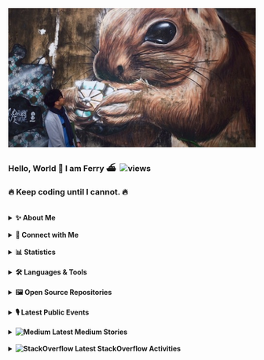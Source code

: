 <img alt="me" src="me.jpeg">

### Hello, World 👋 I am Ferry ⛴️ &nbsp;<img alt="views" src="https://visitor-badge.glitch.me/badge?page_id=ferrywlto.ferrywlto&left_color=DimGray&right_color=Green&left_text=Profile%20Views">
### 🔥 Keep coding until I cannot. 🔥
<br/>
<details>
<summary><b>✨ About Me</b></summary>

Staff Engineer of WATI.io (Clare.AI)

Owner of a software development company VerdantSparks (currently inactive).

Husband of my lovely wife and owner of three cats. 🐈 🐈 🐈

Love rodents 🐀 🐿️ 🐹 and one of my 🐁 named Hello.

ActionScript was my favourite language before the death of Flash. Now I focus on C# and Vue.

- 🌎 I'm currently living in Milton Keynes, United Kingdom. 🇬🇧
- 🔭 I’m currently working on `Everything In C#`.
- 🌱 I’m currently learning software craftsmanship.
- 💬 Ask me about C# and Vue on my [website](ferrywl.to):
- ⚡ Fun fact:
    - My name Ferry comes from the Chinese nickname called by my family members, which is simply the abbreviation of my Chinese name. It pronounces the same as Ferry in Cantonese (渡輪).
    - Although I have 3 cats. I love rodents more. Once I feed 20+ hamsters from rescue.
    - I lived in Taiwan 🇹🇼 for 2 years.
    - Hong Kong 🇭🇰 is my home country.
</details>
<br/>
<details>
  <summary><b>🔗 Connect with Me</b></summary>
  <table><tr>
      <td><a href="https://www.linkedin.com/in/ferry-to-2a905720/" target="_blank">
          <img alt="LinkedIn" src="https://img.shields.io/badge/Linkedin-Profile-%23008000?logo=linkedin&style=flat&labelColor=222426" />
      </a></td>
      <td><a href="https://ferrywlto.medium.com" target="_blank">
          <img alt="Medium" src="https://img.shields.io/badge/Medium-Profile-%23008000?logo=medium&style=flat&labelColor=222426" />
      </a></td>
      <td><a href="https://stackoverflow.com/users/2952180/masterwil" target="_blank">
          <img alt="StackOverflow" src="https://img.shields.io/badge/Stackoverflow-Profile-%23008000?logo=stackoverflow&style=flat&labelColor=222426" />
      </a></td>
  </tr></table>
</details>
<br/>
<details>
  <summary><b>📊 Statistics</b></summary>
  <br/>
  <img height="180em" alt="GitHub Stats" src="https://github-readme-stats.vercel.app/api?username=ferrywlto&show_icons=true&hide_border=true&count_private=true&include_all_commits=true&custom_title=My GitHub Stats&title_color=f8deb8&bg_color=111111&text_color=aaaaaa&icon_color=00d9a8" />
  <img height="180em" alt="Language Stats" src="https://github-readme-stats.vercel.app/api/top-langs/?username=ferrywlto&layout=compact&langs_count=8&hide=HTML,CSS,ASP&hide_border=true&title_color=f8deb8&bg_color=111111&text_color=aaaaaa" />
  <img height="180em" alt="GitHub Streak" src="http://github-readme-streak-stats.herokuapp.com?user=ferrywlto&theme=highcontrast&hide_border=true&date_format=j%20M%5B%20Y%5D&background=111111&ring=f8deb8&fire=00d9a8&stroke=aaaaaa&border=f8deb8&currStreakNum=f8deb8&sideNums=f8deb8&currStreakLabel=aaaaaa&sideLabels=aaaaaa&dates=00d9a8">
  <img height="180em" alt="WakaTime Stats" src="https://github-readme-stats.vercel.app/api/wakatime?username=ferrywlto&hide_border=true&title_color=f8deb8&bg_color=111111&text_color=aaaaaa" />
</details>
<br/>
<details>
  <summary><b>🛠️ Languages & Tools</b></summary>
  <br/>
  <img alt="medium" src="https://img.shields.io/badge/.NET-%23008000?logo=dotnet&style=flat&labelColor=111111" />
  <img alt="medium" src="https://img.shields.io/badge/C%23-%23008000?logo=csharp&style=flat&labelColor=111111" />
  <img alt="medium" src="https://img.shields.io/badge/Blazor-%23008000?logo=blazor&style=flat&labelColor=111111" />
  <img alt="medium" src="https://img.shields.io/badge/Xamarin-%23008000?logo=xamarin&style=flat&labelColor=111111" />
  <img alt="medium" src="https://img.shields.io/badge/Jupyter Notebook-%23008000?logo=Jupyter&style=flat&labelColor=111111" />
  <img alt="medium" src="https://img.shields.io/badge/Python-%23008000?logo=Python&style=flat&labelColor=111111" />
  <img alt="medium" src="https://img.shields.io/badge/C++-%23008000?logo=cplusplus&style=flat&labelColor=111111" />
  <br/>
  <img alt="medium" src="https://img.shields.io/badge/Vue.js-%23008000?logo=vuedotjs&style=flat&labelColor=111111" />
  <img alt="medium" src="https://img.shields.io/badge/Vuetify-%23008000?logo=vuetify&style=flat&labelColor=111111" />
  <img alt="medium" src="https://img.shields.io/badge/Nuxt.js-%23008000?logo=nuxtdotjs&style=flat&labelColor=111111" />
  <img alt="medium" src="https://img.shields.io/badge/JavaScript-%23008000?logo=javascript&style=flat&labelColor=111111" />
  <img alt="medium" src="https://img.shields.io/badge/TypeScript-%23008000?logo=typescript&style=flat&labelColor=111111" />
  <img alt="medium" src="https://img.shields.io/badge/NativeScript-%23008000?logo=nativescript&style=flat&labelColor=111111" />
  <br/>
  <img alt="medium" src="https://img.shields.io/badge/GCP-%23008000?logo=googlecloud&style=flat&labelColor=111111" />
  <img alt="medium" src="https://img.shields.io/badge/Azure-%23008000?logo=microsoftazure&style=flat&labelColor=111111" />
  <img alt="medium" src="https://img.shields.io/badge/Firebase-%23008000?logo=firebase&style=flat&labelColor=111111" />
  <img alt="medium" src="https://img.shields.io/badge/MongoDB-%23008000?logo=mongodb&style=flat&labelColor=111111" />
  <img alt="medium" src="https://img.shields.io/badge/SQL Server-%23008000?logo=microsoftsqlserver&style=flat&labelColor=111111" />
  <img alt="medium" src="https://img.shields.io/badge/SQLite-%23008000?logo=sqlite&style=flat&labelColor=111111" />
  <br/>
  <img alt="medium" src="https://img.shields.io/badge/Docker-%23008000?logo=docker&style=flat&labelColor=111111" />
  <img alt="medium" src="https://img.shields.io/badge/Slack-%23008000?logo=slack&style=flat&labelColor=111111" />
  <img alt="medium" src="https://img.shields.io/badge/VSCode-%23008000?logo=visualstudiocode&style=flat&labelColor=111111" />
  <img alt="medium" src="https://img.shields.io/badge/Rider-%23008000?logo=rider&style=flat&labelColor=111111" />
  <img alt="medium" src="https://img.shields.io/badge/GitHub-%23008000?logo=github&style=flat&labelColor=111111" />

</details>
<br/>
<details>
  <summary><b>🖼️ Open Source Repositories</b></summary>
<br/>
  Contributions are welcomed. 😀

<table>
  <thead>
    <tr>
      <td><b>🏗️ Projects</b></td>
      <td colspan="4"></td>
    </tr>
  </thead>
  <tbody>
    <tr>
      <td><a href="https://github.com/ferrywlto/vuejs-aspnetcore-ssr"><b>Vue ASP.NET Core Server Side Rendering</b></a></td>
      <td><img alt="Stars" src="https://img.shields.io/github/stars/ferrywlto/vuejs-aspnetcore-ssr?style=for-the-badge"/></td>
      <td><img alt="Forks" src="https://img.shields.io/github/forks/ferrywlto/vuejs-aspnetcore-ssr?style=for-the-badge"/></td>
      <td><img alt="Issues" src="https://img.shields.io/github/issues/ferrywlto/vuejs-aspnetcore-ssr?style=for-the-badge"/></td>
      <td><img alt="Pull Requests" src="https://img.shields.io/github/issues-pr/ferrywlto/vuejs-aspnetcore-ssr?style=for-the-badge"/></td>
    </tr>
    <tr>
      <td><a href="https://github.com/ferrywlto/update-readme-action-csharp"><b>Update README action using C#</b></a></td>
      <td><img alt="Stars" src="https://img.shields.io/github/stars/ferrywlto/update-readme-action-csharp?style=for-the-badge"/></td>
      <td><img alt="Forks" src="https://img.shields.io/github/forks/ferrywlto/update-readme-action-csharp?style=for-the-badge"/></td>
      <td><img alt="Issues" src="https://img.shields.io/github/issues/ferrywlto/update-readme-action-csharp?style=for-the-badge"/></td>
      <td><img alt="Pull Requests" src="https://img.shields.io/github/issues-pr/ferrywlto/update-readme-action-csharp?style=for-the-badge"/></td>
    </tr>
    <tr>
      <td><a href="https://github.com/ferrywlto/EICS.Muddle"><b>Muddle</b></a></td>
      <td><img alt="Stars" src="https://img.shields.io/github/stars/ferrywlto/EICS.Muddle?style=for-the-badge"/></td>
      <td><img alt="Forks" src="https://img.shields.io/github/forks/ferrywlto/EICS.Muddle?style=for-the-badge"/></td>
      <td><img alt="Issues" src="https://img.shields.io/github/issues/ferrywlto/EICS.Muddle?style=for-the-badge"/></td>
      <td><img alt="Pull Requests" src="https://img.shields.io/github/issues-pr/ferrywlto/EICS.Muddle?style=for-the-badge"/></td>
    </tr>
    <tr>
      <td><a href="https://github.com/ferrywlto/plugin-pipeline-demo"><b>Plugin Pipeline Demo in C#</b></a></td>
      <td><img alt="Stars" src="https://img.shields.io/github/stars/ferrywlto/plugin-pipeline-demo?style=for-the-badge"/></td>
      <td><img alt="Forks" src="https://img.shields.io/github/forks/ferrywlto/plugin-pipeline-demo?style=for-the-badge"/></td>
      <td><img alt="Issues" src="https://img.shields.io/github/issues/ferrywlto/plugin-pipeline-demo?style=for-the-badge"/></td>
      <td><img alt="Pull Requests" src="https://img.shields.io/github/issues-pr/ferrywlto/plugin-pipeline-demo?style=for-the-badge"/></td>
    </tr>
    <tr>
      <td><a href="https://github.com/ferrywlto/ArchiCAD-Addon-Examples--VS2015-"><b>ArchiCAD Addon Examples</b></a></td>
      <td><img alt="Stars" src="https://img.shields.io/github/stars/ferrywlto/ArchiCAD-Addon-Examples--VS2015-?style=for-the-badge"/></td>
      <td><img alt="Forks" src="https://img.shields.io/github/forks/ferrywlto/ArchiCAD-Addon-Examples--VS2015-?style=for-the-badge"/></td>
      <td><img alt="Issues" src="https://img.shields.io/github/issues/ferrywlto/ArchiCAD-Addon-Examples--VS2015-?style=for-the-badge"/></td>
      <td><img alt="Pull Requests" src="https://img.shields.io/github/issues-pr/ferrywlto/ArchiCAD-Addon-Examples--VS2015-?style=for-the-badge"/></td>
    </tr>
  </tbody>
</table>
</details>
<br/>
<details>
  <summary><b>
    🎙️ Latest Public Events 
  </b></summary>
    
- [Kubernetes Best Practices for Enhanced Cluster Efficiency - Google Cloud & Cloudmile](https://mile.cloud/resources/event/Kubernetes%20Best%20Practices%20for%20Enhanced%20Cluster%20Efficiency_456?utm_source=Linkedin&utm_medium=220617&utm_campaign=FY22_HK_2022/06/30_K8S%20Webinar) [[Linkedin]](https://www.linkedin.com/events/kubernetesbestpracticesforenhan6943523713841516544/)
- [Adventures in .NET - Making a Wordle clone and more - .NET 121](https://adventuresindotnet.com/making-a-wordle-clone-and-more-net-121)

</details>
<br/>
<details>
  <summary><b>
    <img alt="Medium" src="https://img.shields.io/badge/-%2300000000?logo=medium&style=flat" />
    Latest Medium Stories
  </b></summary>

<!-- MEDIUM:START -->
 - [Local DeepSeek-R1 with .NET](https://ferrywlto.medium.com/local-deepseek-r1-with-net-5e9cd8ab7780?source=rss-f5ada568f082------2)
 - [The missing piece in Blazor client-side authentication tutorial.](https://ferrywlto.medium.com/the-missing-piece-in-blazor-client-side-authentication-tutorial-a94b297b30a6?source=rss-f5ada568f082------2)
 - [Your automation buddies in C#](https://ferrywlto.medium.com/your-automation-buddies-in-c-cbfbe77c29cb?source=rss-f5ada568f082------2)
 - [Create a Custom GitHub Action with C#](https://ferrywlto.medium.com/create-a-custom-github-action-with-c-b056de359cb5?source=rss-f5ada568f082------2)
 - [Create your Wordle like game with Blazor and deploy to GitHub Pages](https://ferrywlto.medium.com/create-your-wordle-like-game-with-blazor-and-deploy-to-github-pages-d2129b71727f?source=rss-f5ada568f082------2)
 - [The Pain — When firebaseui localization meets TypeScript](https://ferrywlto.medium.com/the-pain-when-firebaseui-localization-meets-typescript-a85ffcf614fc?source=rss-f5ada568f082------2)
 - [Step-by-step guide on creating and publishing a Vue.js plugin.](https://ferrywlto.medium.com/step-by-step-guide-on-creating-and-publishing-a-vue-js-plugin-622c5748a631?source=rss-f5ada568f082------2)

<!-- MEDIUM:END -->
</details>
<br/>
<details>
  <summary><b>
    <img alt="StackOverflow" src="https://img.shields.io/badge/-%2300000000?logo=stackoverflow&style=flat" />
    Latest StackOverflow Activities
  </b></summary>

<!-- STACKOVERFLOW:START -->
 - [Answer by Ferry To for Passing Parameter from AJAX call to .NET Controller as List&lt;&gt;](https://stackoverflow.com/questions/79419045/passing-parameter-from-ajax-call-to-net-controller-as-list/79419343#79419343)
 - [Answer by Ferry To for How can I resolve the &quot;&#39;Docker.app&#39; will damage your computer&quot; warning on macOS?](https://stackoverflow.com/questions/79344101/how-can-i-resolve-the-docker-app-will-damage-your-computer-warning-on-macos/79401440#79401440)
 - [Answer by Ferry To for I&#39;m using Selenium C# to test Google.com, but sendKeys doesn&#39;t work because the cookies popup appears every time, and even after clicking &#39;Accept All&#39;](https://stackoverflow.com/questions/79395358/im-using-selenium-c-sharp-to-test-google-com-but-sendkeys-doesnt-work-because/79395370#79395370)
 - [Answer by Ferry To for How can I execute C# code using Roslyn from a string and use global variables from a Dictionary&lt;string, object&gt;?](https://stackoverflow.com/questions/79320261/how-can-i-execute-c-sharp-code-using-roslyn-from-a-string-and-use-global-variabl/79320282#79320282)
 - [Answer by Ferry To for await InvokeAsync(StateHasChanged) does not change the database content unless page is reloded](https://stackoverflow.com/questions/79294474/await-invokeasyncstatehaschanged-does-not-change-the-database-content-unless-p/79294882#79294882)
 - [Answer by Ferry To for What is expected output?](https://stackoverflow.com/questions/79279710/what-is-expected-output/79279726#79279726)
 - [Answer by Ferry To for I am having trouble with hierarchy in objects. Particularly, an array in an object which is used in another object](https://stackoverflow.com/questions/79279607/i-am-having-trouble-with-hierarchy-in-objects-particularly-an-array-in-an-obje/79279616#79279616)
 - [Answer by Ferry To for How to find the first duplicate number in an array in C#?](https://stackoverflow.com/questions/79235447/how-to-find-the-first-duplicate-number-in-an-array-in-c/79235454#79235454)
 - [Answer by Ferry To for I want this to make an error message if the user isn&#39;t using the right format, but it just displays this](https://stackoverflow.com/questions/79173384/i-want-this-to-make-an-error-message-if-the-user-isnt-using-the-right-format-b/79173389#79173389)
 - [Answer by Ferry To for Error with recursion I cannot figure out. JAVA](https://stackoverflow.com/questions/79171724/error-with-recursion-i-cannot-figure-out-java/79171748#79171748)

<!-- STACKOVERFLOW:END -->
</details>
